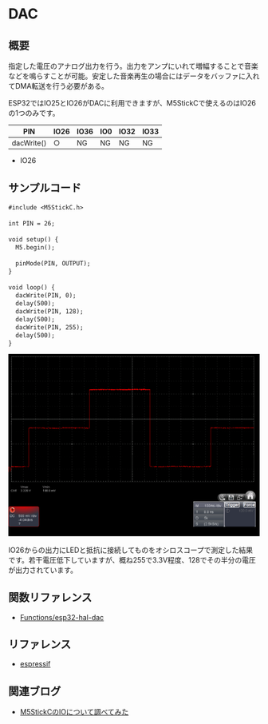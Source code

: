 # DAC

## 概要

指定した電圧のアナログ出力を行う。出力をアンプにいれて増幅することで音楽などを鳴らすことが可能。安定した音楽再生の場合にはデータをバッファに入れてDMA転送を行う必要がある。

ESP32ではIO25とIO26がDACに利用できますが、M5StickCで使えるのはIO26の1つのみです。

| PIN            | IO26 | IO36 | IO0 | IO32 | IO33 |
|----------------|------|------|-----|------|------|
| dacWrite()     | ○   | NG   | NG  | NG   | NG   |

- IO26

## サンプルコード
```
#include <M5StickC.h>
 
int PIN = 26;
 
void setup() {
  M5.begin();
 
  pinMode(PIN, OUTPUT);
}
 
void loop() {
  dacWrite(PIN, 0);
  delay(500);
  dacWrite(PIN, 128);
  delay(500);
  dacWrite(PIN, 255);
  delay(500);
}
```

![出力波形](images/DAC.png)

IO26からの出力にLEDと抵抗に接続してものをオシロスコープで測定した結果です。若干電圧低下していますが、概ね255で3.3V程度、128でその半分の電圧が出力されています。

## 関数リファレンス

- [Functions/esp32-hal-dac](../../Functions/esp32-hal-dac/)

## リファレンス
- [espressif](https://docs.espressif.com/projects/esp-idf/en/latest/api-reference/peripherals/dac.html)

## 関連ブログ

- [M5StickCのIOについて調べてみた](https://lang-ship.com/blog/?p=658)
